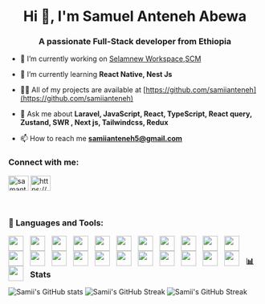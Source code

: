 <h1 align="center">Hi 👋, I'm Samuel Anteneh Abewa</h1>
<h3 align="center">A passionate Full-Stack developer from Ethiopia</h3>

- 🔭 I’m currently working on [Selamnew Workspace](https://selamnew.com/),[SCM](https://github.com/IE-Network-Solutions/SCM-Front)

- 🌱 I’m currently learning **React Native, Nest Js**

- 👨‍💻 All of my projects are available at [https://github.com/samiianteneh](https://github.com/samiianteneh)

- 💬 Ask me about **Laravel, JavaScript, React, TypeScript, React query, Zustand, SWR , Next js, Tailwindcss, Redux**

- 📫 How to reach me **samiianteneh5@gmail.com**

<h3 align="left">Connect with me:</h3>
<p align="left">
<a href="https://twitter.com/samanteneh" target="blank"><img align="center" src="https://raw.githubusercontent.com/rahuldkjain/github-profile-readme-generator/master/src/images/icons/Social/twitter.svg" alt="samanteneh" height="30" width="40" /></a>
<a href="https://linkedin.com/in/https://www.linkedin.com/in/samuelanteneh/" target="blank"><img align="center" src="https://raw.githubusercontent.com/rahuldkjain/github-profile-readme-generator/master/src/images/icons/Social/linked-in-alt.svg" alt="https://www.linkedin.com/in/samuelanteneh/" height="30" width="40" /></a>
</p>
<br />

### <h3 align="left">🧰 Languages and Tools:</h3>

<img align="left" width="30px" style="padding-right:10px;" src="https://cdn.jsdelivr.net/gh/devicons/devicon@latest/icons/java/java-original.svg" />
          
<img align="left" width="30px" style="padding-right:10px;" src="https://cdn.jsdelivr.net/gh/devicons/devicon@latest/icons/bootstrap/bootstrap-original.svg" />
          
<img align="left" width="30px" style="padding-right:10px;" src="https://cdn.jsdelivr.net/gh/devicons/devicon@latest/icons/cplusplus/cplusplus-original.svg" />
          
<img align="left" width="30px" style="padding-right:10px;" src="https://cdn.jsdelivr.net/gh/devicons/devicon@latest/icons/css3/css3-original.svg" />
         
<img align="left" width="30px" style="padding-right:10px;" src="https://cdn.jsdelivr.net/gh/devicons/devicon@latest/icons/express/express-original-wordmark.svg" />
          
<img align="left" width="30px" style="padding-right:10px;" src="https://cdn.jsdelivr.net/gh/devicons/devicon@latest/icons/figma/figma-original.svg" />
          
<img align="left" width="30px" style="padding-right:10px;" src="https://cdn.jsdelivr.net/gh/devicons/devicon@latest/icons/git/git-original.svg" />
          
<img align="left" width="30px" style="padding-right:10px;" src="https://cdn.jsdelivr.net/gh/devicons/devicon@latest/icons/html5/html5-original.svg" />
          
<img align="left" width="30px" style="padding-right:10px;" src="https://cdn.jsdelivr.net/gh/devicons/devicon@latest/icons/javascript/javascript-original.svg" />
          
<img align="left" width="30px" style="padding-right:10px;" src="https://cdn.jsdelivr.net/gh/devicons/devicon@latest/icons/typescript/typescript-original.svg" />
          
<img align="left" width="30px" style="padding-right:10px;" src="https://cdn.jsdelivr.net/gh/devicons/devicon@latest/icons/laravel/laravel-original.svg" />
          
<img align="left" width="30px" style="padding-right:10px;" src="https://cdn.jsdelivr.net/gh/devicons/devicon@latest/icons/mongodb/mongodb-original-wordmark.svg" />
          
<img align="left" width="30px" style="padding-right:10px;" src="https://cdn.jsdelivr.net/gh/devicons/devicon@latest/icons/mysql/mysql-original-wordmark.svg" />
          
<img align="left" width="30px" style="padding-right:10px;" src="https://cdn.jsdelivr.net/gh/devicons/devicon@latest/icons/nestjs/nestjs-original-wordmark.svg" />
          
<img align="left" width="30px" style="padding-right:10px;" src="https://cdn.jsdelivr.net/gh/devicons/devicon@latest/icons/nextjs/nextjs-original-wordmark.svg" />
          
<img align="left" width="30px" style="padding-right:10px;" src="https://cdn.jsdelivr.net/gh/devicons/devicon@latest/icons/nodejs/nodejs-plain-wordmark.svg" />
          
<img align="left" width="30px" style="padding-right:10px;" src="https://cdn.jsdelivr.net/gh/devicons/devicon@latest/icons/php/php-original.svg" />
          
<img align="left" width="30px" style="padding-right:10px;" src="https://cdn.jsdelivr.net/gh/devicons/devicon@latest/icons/postman/postman-original.svg" />
          
<img align="left" width="30px" style="padding-right:10px;" src="https://cdn.jsdelivr.net/gh/devicons/devicon@latest/icons/postgresql/postgresql-original.svg" />
          
<img align="left" width="30px" style="padding-right:10px;" src="https://cdn.jsdelivr.net/gh/devicons/devicon@latest/icons/python/python-original.svg" />
          
<img align="left" width="30px" style="padding-right:10px;" src="https://cdn.jsdelivr.net/gh/devicons/devicon@latest/icons/react/react-original.svg" />
          
<img align="left" width="30px" style="padding-right:10px;" src="https://cdn.jsdelivr.net/gh/devicons/devicon@latest/icons/redux/redux-original.svg" />
          
<img align="left" width="30px" style="padding-right:10px;" src="https://cdn.jsdelivr.net/gh/devicons/devicon@latest/icons/tailwindcss/tailwindcss-original.svg" />


<br />

### 📊 Stats

![Samii's GitHub stats](https://github-readme-stats.vercel.app/api?username=samiianteneh&show_icons=true&theme=gruvbox)
![Samii's GitHub Streak](https://streak-stats.demolab.com?user=samiianteneh&theme=gruvbox&border_radius=4.5)
![Samii's GitHub Streak](https://github-readme-stats.vercel.app/api/top-langs?username=samiianteneh&show_icons=true&locale=en&layout=compact&theme=gruvbox)
#



